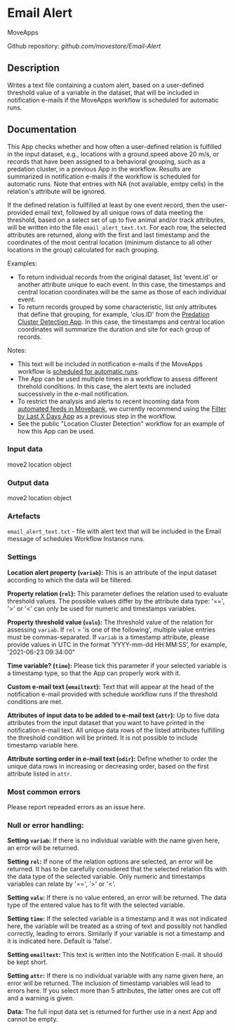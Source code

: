 # Email Alert
MoveApps

Github repository: *github.com/movestore/Email-Alert*

## Description
Writes a text file containing a custom alert, based on a user-defined threshold value of a variable in the dataset, that will be included in notification e-mails if the MoveApps workflow is scheduled for automatic runs.

## Documentation
This App checks whether and how often a user-defined relation is fulfilled in the input dataset, e.g., locations with a ground.speed above 20 m/s, or records that have been assigned to a behavioral grouping, such as a predation cluster, in a previous App in the workflow. Results are summarized in notification e-mails if the workflow is scheduled for automatic runs. Note that entries with NA (not available, emtpy cells) in the relation's attribute will be ignored.

If the defined relation is fullfilled at least by one event record, then the user-provided email text, followed by all unique rows of data meeting the threshold, based on a select set of up to five animal and/or track attributes, will be written into the file `email_alert_text.txt`. For each row, the selected attributes are returned, along with the first and last timestamp and the coordinates of the most central location (minimum distance to all other locations in the group) calculated for each grouping. 

Examples:
* To return individual records from the original dataset, list 'event.id' or another attribute unique to each event. In this case, the timestamps and central location coordinates will be the same as those of each individual event. 
* To return records grouped by some characteristic, list only attributes that define that grouping, for example, 'clus.ID' from the [Predation Cluster Detection App](https://www.moveapps.org/apps/browser/6ffc4b69-eebe-47dc-bb10-04ea0abaaf2b). In this case, the timestamps and central location coordinates will summarize the duration and site for each group of records.

Notes:
* This text will be included in notification e-mails if the MoveApps workflow is [scheduled for automatic runs](https://docs.moveapps.org/#/scheduled_runs). 
* The App can be used multiple times in a workflow to assess different threhold conditions. In this case, the alert texts are included successively in the e-mail notification. 
* To restrict the analysis and alerts to recent incoming data from [automated feeds in Movebank](https://www.movebank.org/cms/movebank-content/live-data-feeds), we currently recommend using the [Filter by Last X Days App](https://www.moveapps.org/apps/browser/861808be-fb15-4e03-af3d-533642ec797e) as a previous step in the workflow.  
* See the public "Location Cluster Detection" workflow for an example of how this App can be used.

### Input data
move2 location object

### Output data
move2 location object

### Artefacts
`email_alert_text.txt` - file with alert text that will be included in the Email message of schedules Workflow Instance runs.

### Settings
**Location alert property (`variab`):** This is an attribute of the input dataset according to which the data will be filtered.

**Property relation (`rel`):** This parameter defines the relation used to evaluate threshold values. The possible values differ by the attribute data type: '==', '>' or '<' can only be used for numeric and timestamps variables.

**Property threshold value (`valu`):** The threshold value of the relation for assessing `variab`. If `rel` = 'is one of the following', multiple value entries must be commas-separated. If `variab` is a timestamp attribute, please provide values in UTC in the format ‘YYYY-mm-dd HH:MM:SS’, for example, '2021-06-23 09:34:00"

**Time variable? (`time`):** Please tick this parameter if your selected variable is a timestamp type, so that the App can properly work with it.

**Custom e-mail text (`emailtext`):** Text that will appear at the head of the notification e-mail provided with schedule workflow runs if the threshold conditions are met.

**Attributes of input data to be added to e-mail text (`attr`):** Up to five data attributes from the input dataset that you want to have printed in the notification e-mail text. All unique data rows of the listed attributes fulfilling the threshold condition will be printed. It is not possible to include timestamp variable here.

**Attribute sorting order in e-mail text (`odir`):** Define whether to order the unique data rows in increasing or decreasing order, based on the first attribute listed in `attr`.

### Most common errors
Please report repeaded errors as an issue here.

### Null or error handling:
**Setting `variab`:** If there is no individual variable with the name given here, an error will be returned.

**Setting `rel`:** If none of the relation options are selected, an error will be returned. It has to be carefully considered that the selected relation fits with the data type of the selected variable. Only numeric and timestamps variables can relate by '==', '>' or '<'.

**Setting `valu`:** If there is no value entered, an error will be returned. The data type of the entered value has to fit with the selected variable.

**Setting `time`:** If the selected variable is a timestamp and it was not indicated here, the variable will be treated as a string of text and possibly not handled correctly, leading to errors. Similarly if your variable is not a timestamp and it is indicated here. Default is 'false'.

**Setting `emailtext`:** This text is written into the Notification E-mail. It should be kept short.

**Setting `attr`:** If there is no individual variable with any name given here, an error will be returned. The inclusion of timestamp variables will lead to errors here. If you select more than 5 attributes, the latter ones are cut off and a warning is given.

**Data:** The full input data set is returned for further use in a next App and cannot be empty.
